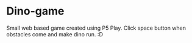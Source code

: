 # Dino-game
Small web based game created using P5 Play. Click space button when obstacles come and make dino run. :D

